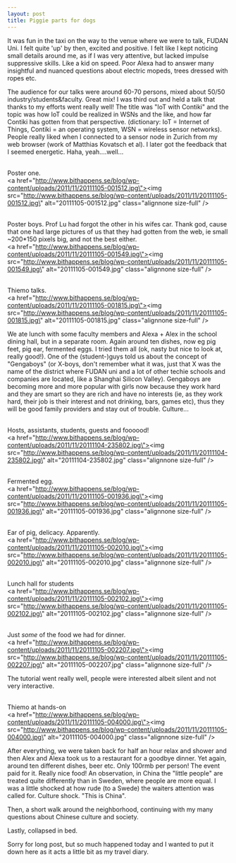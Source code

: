 ```yaml
---
layout: post
title: Piggie parts for dogs
---
```


It was fun in the taxi on the way to the venue where we were to talk, FUDAN Uni. I felt quite \'up\' by then, excited and positive. I felt like I kept noticing small details around me, as if I was very attentive, but lacked impulse suppressive skills. Like a kid on speed. Poor Alexa had to answer many insightful and nuanced questions about electric mopeds, trees dressed with ropes etc.

The audience for our talks were around 60-70 persons, mixed about 50/50 industry/students&faculty. Great mix! I was third out and held a talk that thanks to my efforts went really well! The title was \"IoT with Contiki\" and the topic was how IoT could be realized in WSNs and the like, and how far Contiki has gotten from that perspective. (dictionary: IoT = Internet of Things, Contiki = an operating system, WSN = wireless sensor networks). People really liked when I connected to a sensor node in Zurich from my web browser (work of Matthias Kovatsch et al). I later got the feedback that I seemed energetic. Haha, yeah....well... 

<br />Poster one.<br /><a href=\"http://www.bithappens.se/blog/wp-content/uploads/2011/11/20111105-001512.jpg\"><img src=\"http://www.bithappens.se/blog/wp-content/uploads/2011/11/20111105-001512.jpg\" alt=\"20111105-001512.jpg\" class=\"alignnone size-full\" /></a>

<!--more-->

<br />Poster boys. Prof Lu had forgot the other in his wifes car. Thank god, cause that one had large pictures of us that they had gotten from the web, ie small ~200*150 pixels big, and not the best either.<br /><a href=\"http://www.bithappens.se/blog/wp-content/uploads/2011/11/20111105-001549.jpg\"><img src=\"http://www.bithappens.se/blog/wp-content/uploads/2011/11/20111105-001549.jpg\" alt=\"20111105-001549.jpg\" class=\"alignnone size-full\" /></a>


<br />Thiemo talks. <br /><a href=\"http://www.bithappens.se/blog/wp-content/uploads/2011/11/20111105-001815.jpg\"><img src=\"http://www.bithappens.se/blog/wp-content/uploads/2011/11/20111105-001815.jpg\" alt=\"20111105-001815.jpg\" class=\"alignnone size-full\" /></a>


We ate lunch with some faculty members and Alexa + Alex in the school dining hall, but in a separate room. Again around ten dishes, now eg pig feet, pig ear, fermented eggs. I tried them all (ok, nasty but nice to look at, really good!). <deleted dog-related mishap was here> One of the (student-)guys told us about the concept of \"Gengaboys\" (or X-boys, don\'t remember what it was, just that X was the name of the district where FUDAN uni and a lot of other techie schools and companies are located, like a Shanghai Silicon Valley). Gengaboys are becoming more and more popular with girls now because they work hard and they are smart so they are rich and have no interests (ie, as they work hard, their job is their interest and not drinking, bars, games etc), thus they will be good family providers and stay out of trouble. Culture...


<br />Hosts, assistants, students, guests and foooood!<br />
<a href=\"http://www.bithappens.se/blog/wp-content/uploads/2011/11/20111104-235802.jpg\"><img src=\"http://www.bithappens.se/blog/wp-content/uploads/2011/11/20111104-235802.jpg\" alt=\"20111104-235802.jpg\" class=\"alignnone size-full\" /></a>


<br />Fermented egg.<br /><a href=\"http://www.bithappens.se/blog/wp-content/uploads/2011/11/20111105-001936.jpg\"><img src=\"http://www.bithappens.se/blog/wp-content/uploads/2011/11/20111105-001936.jpg\" alt=\"20111105-001936.jpg\" class=\"alignnone size-full\" /></a>


<br />Ear of pig, delicacy. Apparently. <br /><a href=\"http://www.bithappens.se/blog/wp-content/uploads/2011/11/20111105-002010.jpg\"><img src=\"http://www.bithappens.se/blog/wp-content/uploads/2011/11/20111105-002010.jpg\" alt=\"20111105-002010.jpg\" class=\"alignnone size-full\" /></a>


<br />Lunch hall for students<br /><a href=\"http://www.bithappens.se/blog/wp-content/uploads/2011/11/20111105-002102.jpg\"><img src=\"http://www.bithappens.se/blog/wp-content/uploads/2011/11/20111105-002102.jpg\" alt=\"20111105-002102.jpg\" class=\"alignnone size-full\" /></a>



<br />Just <em>some</em> of the food we had for dinner.<br /><a href=\"http://www.bithappens.se/blog/wp-content/uploads/2011/11/20111105-002207.jpg\"><img src=\"http://www.bithappens.se/blog/wp-content/uploads/2011/11/20111105-002207.jpg\" alt=\"20111105-002207.jpg\" class=\"alignnone size-full\" /></a>



The tutorial went really well, people were interested albeit silent and not very interactive.



<br />Thiemo at hands-on<br /><a href=\"http://www.bithappens.se/blog/wp-content/uploads/2011/11/20111105-004000.jpg\"><img src=\"http://www.bithappens.se/blog/wp-content/uploads/2011/11/20111105-004000.jpg\" alt=\"20111105-004000.jpg\" class=\"alignnone size-full\" /></a>

After everything, we were taken back for half an hour relax and shower and then Alex and Alexa took us to a restaurant for a goodbye dinner. Yet again, around ten different dishes, beer etc. Only 100rmb per person! The event paid for it. Really nice food! An observation, in China the \"little people\" are treated quite differently than in Sweden, where people are more equal. I was a little shocked at how rude (to a Swede) the waiters attention was called for. Culture shock. \"This is China\".

Then, a short walk around the neighborhood, continuing with my many questions about Chinese culture and society. 

Lastly, collapsed in bed.

Sorry for long post, but so much happened today and I wanted to put it down here as it acts a little bit as my travel diary.

